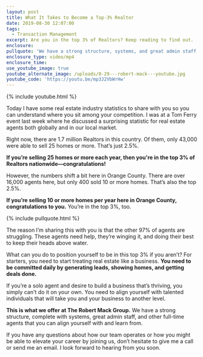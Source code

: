 ```yaml
---
layout: post
title: What It Takes to Become a Top-3% Realtor
date: 2019-08-30 12:07:00
tags:
  - Transaction Management
excerpt: Are you in the top 3% of Realtors? Keep reading to find out.
enclosure:
pullquote: 'We have a strong structure, systems, and great admin staff.'
enclosure_type: video/mp4
enclosure_time:
use_youtube_image: true
youtube_alternate_image: /uploads/8-29---robert-mack---youtube.jpg
youtube_code: 'https://youtu.be/mp3J2VbWrHw'
---
```


{% include youtube.html %}

Today I have some real estate industry statistics to share with you so you can understand where you sit among your competition. I was at a Tom Ferry event last week where he discussed a surprising statistic for real estate agents both globally and in our local market.

Right now, there are 1.7 million Realtors in this country. Of them, only 43,000 were able to sell 25 homes or more. That’s just 2.5%.&nbsp;

**If you’re selling 25 homes or more each year, then you're in the top 3% of Realtors nationwide—congratulations\!**

However, the numbers shift a bit here in Orange County. There are over 16,000 agents here, but only 400 sold 10 or more homes. That’s also the top 2.5%.

**If you’re selling 10 or more homes per year here in Orange County, congratulations to you.** You’re in the top 3%, too.

{% include pullquote.html %}

The reason I’m sharing this with you is that the other 97% of agents are struggling. These agents need help, they’re winging it, and doing their best to keep their heads above water.

What can you do to position yourself to be in this top 3% if you aren’t? For starters, you need to start treating real estate like a business. **You need to be committed daily by generating leads, showing homes, and getting deals done.**

If you’re a solo agent and desire to build a business that’s thriving, you simply can't do it on your own. You need to align yourself with talented individuals that will take you and your business to another level.&nbsp;

**This is what we offer at The Robert Mack Group.** We have a strong structure, complete with systems, great admin staff, and other full-time agents that you can align yourself with and learn from.

If you have any questions about how our team operates or how you might be able to elevate your career by joining us, don’t hesitate to give me a call or send me an email. I look forward to hearing from you soon.